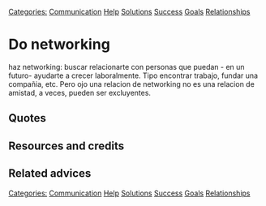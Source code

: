 [Categories:](../Categories/index.md) [Communication](../Categories/Communication.md) [Help](../Categories/Help.md) [Solutions](../Categories/Solutions.md) [Success](../Categories/Success.md) [Goals](../Categories/Goals.md) [Relationships](../Categories/Relationships.md)
# Do networking

haz networking: buscar relacionarte con personas que puedan - en un futuro- ayudarte a crecer laboralmente. Tipo encontrar trabajo, fundar una compañia, etc. Pero ojo una relacion de networking no es una relacion de amistad, a veces, pueden ser excluyentes.

## Quotes

## Resources and credits

## Related advices

[Categories:](../Categories/index.md) [Communication](../Categories/Communication.md) [Help](../Categories/Help.md) [Solutions](../Categories/Solutions.md) [Success](../Categories/Success.md) [Goals](../Categories/Goals.md) [Relationships](../Categories/Relationships.md)